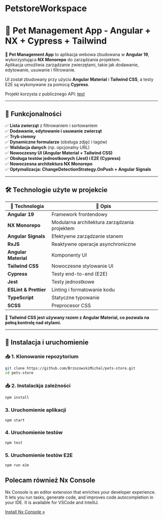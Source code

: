 # PetstoreWorkspace

# 🐾 Pet Management App - Angular + NX + Cypress + Tailwind

🚀 **Pet Management App** to aplikacja webowa zbudowana w **Angular 19**, wykorzystująca **NX Monorepo** do zarządzania projektem.  
Aplikacja umożliwia zarządzanie zwierzętami, takie jak dodawanie, edytowanie, usuwanie i filtrowanie.  

UI został zbudowany przy użyciu **Angular Material** i **Tailwind CSS**, a testy E2E są wykonywane za pomocą **Cypress**.

Projekt korzysta z publicznego API: [text](https://petstore.swagger.io)

---

## 🌟 **Funkcjonalności**
✅ **Lista zwierząt** z filtrowaniem i sortowaniem  
✅ **Dodawanie, edytowanie i usuwanie zwierząt**  
✅ **Tryb ciemny**  
✅ **Dynamiczne formularze** (obsługa zdjęć i tagów)  
✅ **Walidacja danych** (np. opcjonalny URL)  
✅ **Nowoczesny UI (Angular Material + Tailwind CSS)**  
✅ **Obsługa testów jednostkowych (Jest) i E2E (Cypress)**  
✅ **Nowoczesna architektura NX Monorepo**  
✅ **Optymalizacja: ChangeDetectionStrategy.OnPush + Angular Signals**  

---

## 🛠️ **Technologie użyte w projekcie**
| 🔧 **Technologia** | 📜 **Opis** |
|----------------|----------------|
| **Angular 19** | Framework frontendowy |
| **NX Monorepo** | Modularna architektura zarządzania projektem |
| **Angular Signals** | Efektywne zarządzanie stanem |
| **RxJS** | Reaktywne operacje asynchroniczne |
| **Angular Material** | Komponenty UI |
| **Tailwind CSS** | Nowoczesne stylowanie UI |
| **Cypress** | Testy end-to-end (E2E) |
| **Jest** | Testy jednostkowe |
| **ESLint & Prettier** | Linting i formatowanie kodu |
| **TypeScript** | Statyczne typowanie |
| **SCSS** | Preprocesor CSS |

📌 **Tailwind CSS jest używany razem z Angular Material, co pozwala na pełną kontrolę nad stylami.**  

---

## 🚀 **Instalacja i uruchomienie**
### 📥 **1. Klonowanie repozytorium**
```bash
git clone https://github.com/BrzozowskiMichal/pets-store.git
cd pets-store
```
### 📥 **2. Instalackja zależności**
```bash
npm install
```

### **3. Uruchomienie aplikacji**
```bash
npm start
```

### **4. Uruchomienie testów**
```bash
npm test
```

### **5. Uruchomienie testów E2E**
```bash
npm run e2e
```

## Polecam również Nx Console

Nx Console is an editor extension that enriches your developer experience. It lets you run tasks, generate code, and improves code autocompletion in your IDE. It is available for VSCode and IntelliJ.

[Install Nx Console &raquo;](https://nx.dev/getting-started/editor-setup?utm_source=nx_project&utm_medium=readme&utm_campaign=nx_projects)

